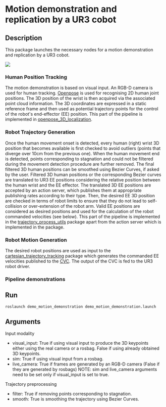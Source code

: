 # Motion demonstration and replication by a UR3 cobot

## Description
This package launches the necessary nodes for a motion demonstration and replication by a UR3 cobot.

<img src="https://github.com/Roboskel-Manipulation/demo_motion_demonstration/blob/main/pipeline_git.png" />

### Human Position Tracking
The motion demonstration is based on visual input. An RGB-D camera is used for human tracking. [Openpose](https://github.com/CMU-Perceptual-Computing-Lab/openpose) is used for recognising 2D human joint positions. The 3D position of the wrist is then acquired via the associated point cloud information. The 3D  coordinates are expressed in a static reference frame and then used as potential trajectory points for the control of the robot's end-effector (EE) position. This part of the pipeline is implemented in [openpose_3D_localization](https://github.com/Roboskel-Manipulation/openpose_3D_localization).

### Robot Trajectory Generation
Once the human movement onset is detected, every human (right) wrist 3D position that becomes available is first checked to avoid outliers (points that diverge over 10cm from the previous one). When the human movement end is detected, points corresponding to stagnation and could not be filtered during the movement detection procedure are further removed. The final filtered 3D human positions can be smoothed using Bezier Curves, if asked by the user. Filtered 3D human positions or the corresponding Bezier curves are translated to UR3 EE positions considering the relative position between the human wrist and the EE effector. The translated 3D EE positions are accepted by an action server, which publishes them at appropriate publishing rates according to their type. Then, the desired EE 3D position are checked in terms of robot limits to ensure that they do not lead to self-collision or over-extension of the robot arm. Valid EE positions are considered as desired positions and used for the calculation of the robot commanded velocities (see below).  This part of the pipeline is implemented in the [trajectory_process_utils](https://github.com/Roboskel-Manipulation/trajectory_process_utils) package apart from the action server which is implemented in the []() package.
 
### Robot Motion Generation
 
The desired robot positions are used as input to the [cartesian_trajectory_tracking](https://github.com/Roboskel-Manipulation/cartesian_trajectory_tracking) package which generates the commanded EE velocities published to the [CVC](https://github.com/Roboskel-Manipulation/manos/tree/updated_driver/manos_cartesian_control). The output of the CVC is fed to the UR3 robot driver.

### Pipeline demonstrations 

## Run
`roslaunch demo_motion_demonstration demo_motion_demonstration.launch`

## Arguments
Input modality
* visual_input: True if using visual input to produce the 3D keypoints either using the real camera or a rosbag. False if using already obtained 3D keypoints.
* sim: True if using visual input from a rosbag.
* live_camera: True if frames are generated by an RGB-D camera (False if they are generated by rosbags)
NOTE: sim and live_camera arguments need to be set only if visual_input is set to true.

Trajectory preprocessing
* filter: True if removing points corresponding to stagnation.
* smooth: True is smoothing the trajectory using Bezier Curves.



